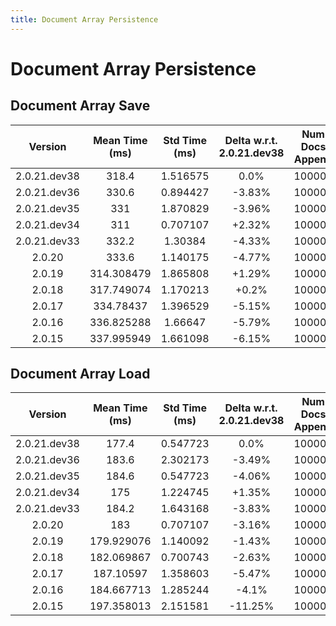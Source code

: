 ```yaml
---
title: Document Array Persistence
---
```

# Document Array Persistence

## Document Array Save

| Version | Mean Time (ms) | Std Time (ms) | Delta w.r.t. 2.0.21.dev38 | Num Docs Append | File Format | Iterations |
| :---: | :---: | :---: | :---: | :---: | :---: | :---: |
| 2.0.21.dev38 | 318.4 | 1.516575 | 0.0% | 100000 | binary | 5 |
| 2.0.21.dev36 | 330.6 | 0.894427 | -3.83% | 100000 | binary | 5 |
| 2.0.21.dev35 | 331 | 1.870829 | -3.96% | 100000 | binary | 5 |
| 2.0.21.dev34 | 311 | 0.707107 | +2.32% | 100000 | binary | 5 |
| 2.0.21.dev33 | 332.2 | 1.30384 | -4.33% | 100000 | binary | 5 |
| 2.0.20 | 333.6 | 1.140175 | -4.77% | 100000 | binary | 5 |
| 2.0.19 | 314.308479 | 1.865808 | +1.29% | 100000 | binary | 5 |
| 2.0.18 | 317.749074 | 1.170213 | +0.2% | 100000 | binary | 5 |
| 2.0.17 | 334.78437 | 1.396529 | -5.15% | 100000 | binary | 5 |
| 2.0.16 | 336.825288 | 1.66647 | -5.79% | 100000 | binary | 5 |
| 2.0.15 | 337.995949 | 1.661098 | -6.15% | 100000 | binary | 5 |
## Document Array Load

| Version | Mean Time (ms) | Std Time (ms) | Delta w.r.t. 2.0.21.dev38 | Num Docs Append | File Format | Iterations |
| :---: | :---: | :---: | :---: | :---: | :---: | :---: |
| 2.0.21.dev38 | 177.4 | 0.547723 | 0.0% | 100000 | binary | 5 |
| 2.0.21.dev36 | 183.6 | 2.302173 | -3.49% | 100000 | binary | 5 |
| 2.0.21.dev35 | 184.6 | 0.547723 | -4.06% | 100000 | binary | 5 |
| 2.0.21.dev34 | 175 | 1.224745 | +1.35% | 100000 | binary | 5 |
| 2.0.21.dev33 | 184.2 | 1.643168 | -3.83% | 100000 | binary | 5 |
| 2.0.20 | 183 | 0.707107 | -3.16% | 100000 | binary | 5 |
| 2.0.19 | 179.929076 | 1.140092 | -1.43% | 100000 | binary | 5 |
| 2.0.18 | 182.069867 | 0.700743 | -2.63% | 100000 | binary | 5 |
| 2.0.17 | 187.10597 | 1.358603 | -5.47% | 100000 | binary | 5 |
| 2.0.16 | 184.667713 | 1.285244 | -4.1% | 100000 | binary | 5 |
| 2.0.15 | 197.358013 | 2.151581 | -11.25% | 100000 | binary | 5 |
